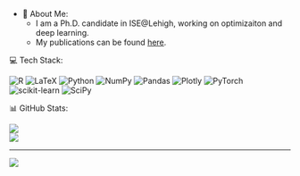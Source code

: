 * 💫 About Me:
  - I am a Ph.D. candidate in ISE@Lehigh, working on optimizaiton and deep learning.
  - My publications can be found [here](ydml.opt).



💻 Tech Stack:

![R](https://img.shields.io/badge/r-%23276DC3.svg?style=plastic&logo=r&logoColor=white) ![LaTeX](https://img.shields.io/badge/latex-%23008080.svg?style=plastic&logo=latex&logoColor=white) ![Python](https://img.shields.io/badge/python-3670A0?style=plastic&logo=python&logoColor=ffdd54) ![NumPy](https://img.shields.io/badge/numpy-%23013243.svg?style=plastic&logo=numpy&logoColor=white) ![Pandas](https://img.shields.io/badge/pandas-%23150458.svg?style=plastic&logo=pandas&logoColor=white) ![Plotly](https://img.shields.io/badge/Plotly-%233F4F75.svg?style=plastic&logo=plotly&logoColor=white) ![PyTorch](https://img.shields.io/badge/PyTorch-%23EE4C2C.svg?style=plastic&logo=PyTorch&logoColor=white) ![scikit-learn](https://img.shields.io/badge/scikit--learn-%23F7931E.svg?style=plastic&logo=scikit-learn&logoColor=white) ![SciPy](https://img.shields.io/badge/SciPy-%230C55A5.svg?style=plastic&logo=scipy&logoColor=%white)

📊 GitHub Stats:

![](https://github-readme-stats.vercel.app/api?username=yutong-dai&theme=solarized-dark&hide_border=false&include_all_commits=false&count_private=false)<br/>
![](https://github-readme-streak-stats.herokuapp.com/?user=yutong-dai&theme=solarized-dark&hide_border=false)<br/>

---
[![](https://visitcount.itsvg.in/api?id=yutong-dai&icon=0&color=7)](https://visitcount.itsvg.in)

<!-- Proudly created with GPRM ( https://gprm.itsvg.in ) -->
